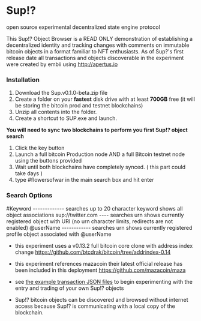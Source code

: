 # Sup!? 
open source experimental decentralized state engine protocol


This Sup!? Object Browser is a READ ONLY demonstration of establishing a decentralized identity and tracking changes with comments on immutable bitcoin objects in a format familiar to NFT enthusiasts. As of Sup?'s first release date all transactions and objects discoverable in the experiment were created by embii using http://apertus.io

### **Installation**

1. Download the Sup.v0.1.0-beta.zip file
2. Create a folder on your **fastest** disk drive with at least **700GB** free (it will be storing the bitcoin prod and testnet blockchains)
3. Unzip all contents into the folder.
4. Create a shortcut to SUP.exe and launch.

**You will need to sync two blockchains to perform you first Sup!? object search**

1. Click the key button
2. Launch a full bitcoin Production node AND a full Bitcoin testnet node using the buttons provided
3. Wait until both blockchains have completely synced. ( this part could take days )
4.  type #flowersofwar in the main search box and hit enter


### **Search Options**

#Keyword ------------- searches up to 20 character keyword shows all object associations
sup://twitter.com ---- searches urn shows currently registered object with URI  (no urn character limits, redirects are not enabled)
@userName ------------ searches urn shows currently registered profile object associated with @userName



- this experiment uses a v0.13.2 full bitcoin core clone with address index change https://github.com/btcdrak/bitcoin/tree/addrindex-0.14

- this experiment references mazacoin their latest official release has been included in this deployment https://github.com/mazacoin/maza

- see [the example transaction JSON files](https://github.com/embiimob/Sup/tree/master/P2FK/samples) to begin experimenting with the entry and trading of your own Sup!? objects

- Sup!? bitcoin objects can be discovered and browsed without internet access because Sup!? is communicating with a local copy of the blockchain.
